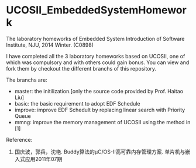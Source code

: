 # UCOSII_EmbeddedSystemHomework
The laboratory homeworks of Embedded System Introduction of Software Institute, NJU, 2014 Winter. (C0898)

I have completed all the 3 laboratory homeworks based on UCOSII, one of which was compulsory and with others could gain bonus. You can view and fork them by checkout the different branchs of this repository.

The branchs are:

* master: the initilization.[only the source code provided by Prof. Haitao Liu]
* basic: the basic requirement to adopt EDF Schedule
* improve: improve EDF Schedult by replacing linear search with Priority Queue
* mmng: improve the memory management of UCOSII using the method in [1]


Reference:

1. 国庆波，郭兵，沈艳. Buddy算法的μC/OS-II高可靠内存管理方案. 单片机与嵌入式应用2011年07期
